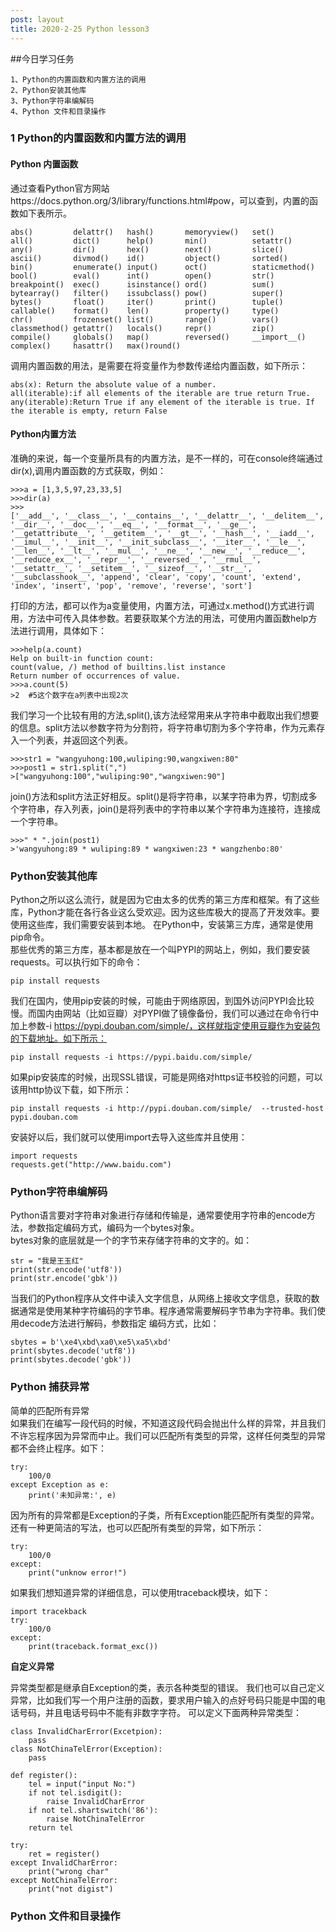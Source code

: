 ```yaml
---
post: layout
title: 2020-2-25 Python lesson3
---
```

##今日学习任务
	
	1、Python的内置函数和内置方法的调用
	2、Python安装其他库
	3、Python字符串编解码
	4、Python 文件和目录操作


### 1 Python的内置函数和内置方法的调用
#### Python 内置函数
通过查看Python官方网站https://docs.python.org/3/library/functions.html#pow，可以查到，内置的函数如下表所示。

	abs()         delattr()   hash()       memoryview()   set()
	all()         dict()      help()       min()          setattr()
	any()         dir()       hex()        next()         slice()
	ascii()       divmod()    id()         object()       sorted()
	bin()         enumerate() input()      oct()          staticmethod()
    bool()        eval()      int()        open()         str()
    breakpoint()  exec()      isinstance() ord()          sum()
    bytearray()   filter()    issubclass() pow()          super()
    bytes()       float()     iter()       print()        tuple() 
    callable()    format()    len()        property()     type()
    chr()         frozenset() list()       range()        vars()
    classmethod() getattr()   locals()     repr()         zip()
    compile()     globals()   map()        reversed()     __import__()
	complex()     hasattr()   max()round()

调用内置函数的用法，是需要在将变量作为参数传递给内置函数，如下所示：

	abs(x): Return the absolute value of a number.
	all(iterable):if all elements of the iterable are true return True.
	any(iterable):Return True if any element of the iterable is true. If the iterable is empty, return False

#### Python内置方法
准确的来说，每一个变量所具有的内置方法，是不一样的，可在console终端通过dir(x),调用内置函数的方式获取，例如：

	>>>a = [1,3,5,97,23,33,5]
	>>>dir(a)
	>>>
	['__add__', '__class__', '__contains__', '__delattr__', '__delitem__', '__dir__', '__doc__', '__eq__', '__format__', '__ge__', '__getattribute__', '__getitem__', '__gt__', '__hash__', '__iadd__', '__imul__', '__init__', '__init_subclass__', '__iter__', '__le__', '__len__', '__lt__', '__mul__', '__ne__', '__new__', '__reduce__', '__reduce_ex__', '__repr__', '__reversed__', '__rmul__', '__setattr__', '__setitem__', '__sizeof__', '__str__', '__subclasshook__', 'append', 'clear', 'copy', 'count', 'extend', 'index', 'insert', 'pop', 'remove', 'reverse', 'sort']

打印的方法，都可以作为a变量使用，内置方法，可通过x.method()方式进行调用，方法中可传入具体参数。若要获取某个方法的用法，可使用内置函数help方法进行调用，具体如下：

	>>>help(a.count)
	Help on built-in function count:
	count(value, /) method of builtins.list instance
    Return number of occurrences of value.
	>>>a.count(5)
	>2  #5这个数字在a列表中出现2次

我们学习一个比较有用的方法,split(),该方法经常用来从字符串中截取出我们想要的信息。split方法以参数字符为分割符，将字符串切割为多个字符串，作为元素存入一个列表，并返回这个列表。

	>>>str1 = "wangyuhong:100,wuliping:90,wangxiwen:80"
	>>>post1 = str1.split(",")
	>["wangyuhong:100","wuliping:90","wangxiwen:90"]

join()方法和split方法正好相反。split()是将字符串，以某字符串为界，切割成多个字符串，存入列表，join()是将列表中的字符串以某个字符串为连接符，连接成一个字符串。

	>>>" * ".join(post1)
	>'wangyuhong:89 * wuliping:89 * wangxiwen:23 * wangzhenbo:80'


### Python安装其他库
Python之所以这么流行，就是因为它由太多的优秀的第三方库和框架。有了这些库，Python才能在各行各业这么受欢迎。因为这些库极大的提高了开发效率。要使用这些库，我们需要安装到本地。
在Python中，安装第三方库，通常是使用pip命令。<br>
那些优秀的第三方库，基本都是放在一个叫PYPI的网站上，例如，我们要安装requests。可以执行如下的命令：

	pip install requests

我们在国内，使用pip安装的时候，可能由于网络原因，到国外访问PYPI会比较慢。而国内由网站（比如豆瓣）对PYPI做了镜像备份，我们可以通过在命令行中加上参数-i https://pypi.douban.com/simple/，这样就指定使用豆瓣作为安装包的下载地址。如下所示：

	pip install requests -i https://pypi.baidu.com/simple/

如果pip安装库的时候，出现SSL错误，可能是网络对https证书校验的问题，可以该用http协议下载，如下所示：

	pip install requests -i http://pypi.douban.com/simple/  --trusted-host pypi.douban.com

安装好以后，我们就可以使用import去导入这些库并且使用：

	import requests
	requests.get("http://www.baidu.com")

### Python字符串编解码
Python语言要对字符串对象进行存储和传输是，通常要使用字符串的encode方法，参数指定编码方式，编码为一个bytes对象。<br>
bytes对象的底层就是一个的字节来存储字符串的文字的。如：

	str = "我是王玉红"
	print(str.encode('utf8'))
	print(str.encode('gbk'))

当我们的Python程序从文件中读入文字信息，从网络上接收文字信息，获取的数据通常是使用某种字符编码的字节串。程序通常需要解码字节串为字符串。我们使用decode方法进行解码，参数指定
编码方式，比如：

	sbytes = b'\xe4\xbd\xa0\xe5\xa5\xbd'
	print(sbytes.decode('utf8'))
	print(sbytes.decode('gbk'))

### Python 捕获异常
简单的匹配所有异常<br>
如果我们在编写一段代码的时候，不知道这段代码会抛出什么样的异常，并且我们不许忘程序因为异常而中止。我们可以匹配所有类型的异常，这样任何类型的异常都不会终止程序。如下：

	try:
    	100/0
	except Exception as e:
    	print('未知异常:', e)

因为所有的异常都是Exception的子类，所有Exception能匹配所有类型的异常。<br>
还有一种更简洁的写法，也可以匹配所有类型的异常，如下所示：

	try:
		100/0
	except:
		print("unknow error!")

如果我们想知道异常的详细信息，可以使用traceback模块，如下：

	import tracekback
	try:
		100/0
	except:
		print(traceback.format_exc())

**自定义异常**

异常类型都是继承自Exception的类，表示各种类型的错误。
我们也可以自己定义异常，比如我们写一个用户注册的函数，要求用户输入的点好号码只能是中国的电话号码，并且电话号码中不能有非数字字符。
可以定义下面两种异常类型：

	class InvalidCharError(Excetpion):
		pass
	class NotChinaTelError(Exception):
		pass

	def register():
		tel = input("input No:")
		if not tel.isdigit():
			raise InvalidCharError
		if not tel.shartswitch('86'):
			raise NotChinaTelError
	    return tel
	
	try:
		ret = register()
	except InvalidCharError:
		print("wrong char"
	except NotChinaTelError:
		print("not digist")

### Python 文件和目录操作
